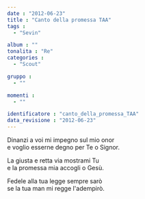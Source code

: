 ```yaml
---
date : "2012-06-23"
title : "Canto della promessa TAA"
tags : 
  - "Sevin"

album : ""
tonalita : "Re"
categories : 
  - "Scout"

gruppo : 
  - ""

momenti : 
  - ""

identificatore : "canto_della_promessa_TAA"
data_revisione : "2012-06-23"
---
```

  
  
Dinanzi a voi mi impegno sul mio onor   
e voglio esserne degno per Te o Signor.   
  
  
La giusta e retta via mostrami Tu   
e la promessa mia accogli o Gesù.  
  
  
  
Fedele alla tua legge sempre sarò   
se la tua man mi regge l'adempirò.   
  
  
  
